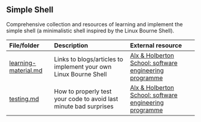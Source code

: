 ## Simple Shell
Comprehensive collection and resources of learning and implement the simple shell (a minimalistic shell inspired by the Linux Bourne Shell).

| File/folder    | Description    | External resource |
| :--- | :--- | :--- |
|[learning-material.md](learning-material.md)| Links to blogs/articles to implement your own Linux Bourne Shell |[Alx & Holberton School: software engineering programme](alxafrica.com) |
|[testing.md](testing.md)| How to properly test your code to avoid last minute bad surprises |[Alx & Holberton School: software engineering programme](alxafrica.com) |

